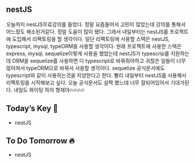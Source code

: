 ## nestJS

오늘까지 nestJS무료강의를 들었다. 정말 요즘들어서 고민이 많았는데 강의를 통해서 어느정도 해소된거같다. 정말 도움이 많이 됐다. 그래서 내일부터는 nestJS를 프로젝트에 도입해서 리팩토링을 할 생각이다. 일단 리팩토링에 사용할 스택은 nestJS, typescript, mysql, typeORM을 사용할 생각이다. 원래 프로젝트에 사용한 스택은 express, mysql, sequelize이렇게 사용을 했었는데 nestJS가 typescrip를 지원하는데 ORM을 sequelize를 사용하면 다 typescript로 바꿔줘야하고 귀찮은 일들이 너무 많아져서 typeORM으로 바꿔서 사용할 생각이다. sequelize 공식문서에도 typescript와 같이 사용하는것을 지양한다고 한다. 빨리 내일부터 nestJS를 사용해서 리팩토링을 시작해보고 싶다. 오늘 공식문서도 살짝 봤느데 너무 잘되어있어서 기대가된다.
내일도 화이팅 하자 형재야🔥🔥🔥🔥  

## Today’s Key 🔑

- nestJS

## To Do Tomorrow 🔥

- nestJS

